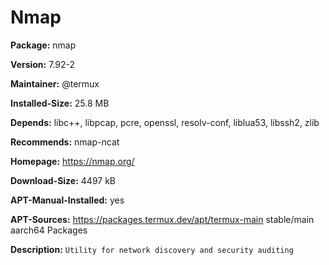 # Nmap

__Package:__ nmap

__Version:__ 7.92-2

__Maintainer:__ @termux

__Installed-Size:__ 25.8 MB

__Depends:__ libc++, libpcap, pcre, openssl, resolv-conf, liblua53, libssh2, zlib

__Recommends:__ nmap-ncat

__Homepage:__ https://nmap.org/

__Download-Size:__ 4497 kB

__APT-Manual-Installed:__ yes

__APT-Sources:__ https://packages.termux.dev/apt/termux-main stable/main aarch64 Packages

__Description:__ `Utility for network discovery and security auditing`
